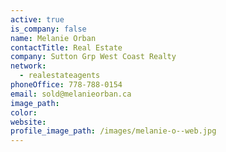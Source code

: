 ```yaml
---
active: true
is_company: false
name: Melanie Orban
contactTitle: Real Estate
company: Sutton Grp West Coast Realty
network:
  - realestateagents
phoneOffice: 778-788-0154
email: sold@melanieorban.ca
image_path:
color:
website:
profile_image_path: /images/melanie-o--web.jpg
---
```



